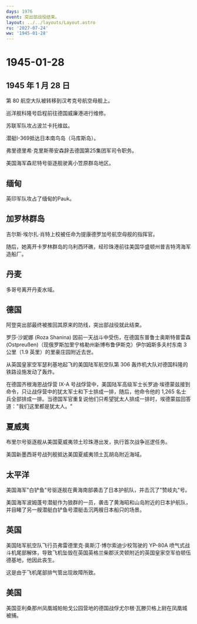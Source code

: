 ```yaml
---
days: 1976
event: 突出部战役结束。
layout: ../../layouts/Layout.astro
ru: '2027-07-24'
ww: '1945-01-28'
---
```


# 1945-01-28

## 1945 年 1 月 28 日

第 80 航空大队被转移到汉考克号航空母舰上。

巡洋舰科隆号启程前往德国威廉港进行维修。

苏联军队攻占波兰卡托维兹。

潜艇I-369抵达日本南鸟岛（马库斯岛）。

弗里德里希·克里斯蒂安森辞去德国第25集团军司令职务。

美国海军森尼特号驱逐舰驶离小笠原群岛地区。

## 缅甸

英印军队攻占了缅甸的Pauk。

## 加罗林群岛

吉尔斯·埃尔扎·肖特上校被任命为提康德罗加号航空母舰的指挥官。

随后，她离开卡罗林群岛的乌利西环礁，经珍珠港前往美国华盛顿州普吉特湾海军造船厂。

## 丹麦

多哥号离开丹麦水域。

## 德国

阿登突出部最终被推回其原来的防线，突出部战役就此结束。

罗莎·沙妮娜 (Roza Shanina)
因前一天战斗中受伤，在德国东普鲁士奥斯特普雷森
(Ostpreußen)（现俄罗斯加里宁格勒州新博布鲁伊斯克）伊尔姆斯多夫村东南 3
公里（1.9 英里）的里豪庄园附近去世。

从英国皇家空军瑟利基地起飞的美国陆军航空队第 306
轰炸机大队对德国科隆的铁路设施发动了轰炸。

在德国齐根海恩战俘营 IX-A
号战俘营中，美国陆军高级军士长罗迪·埃德蒙兹接到命令，只让战俘营中的犹太军士和下士排成一排，随后，他命令他的
1,265
名士兵全部排成一排。当德国军官重复说他们只希望犹太人排成一排时，埃德蒙兹回答道："我们这里都是犹太人。"

## 夏威夷

布里尔号驱逐舰从美国夏威夷领土珍珠港出发，执行首次战争巡逻任务。

美国新墨西哥号战列舰抵达美国夏威夷领土瓦胡岛附近海域。

## 太平洋

美国海军"白铲鱼"号驱逐舰在黄海南部袭击了日本护航队，并击沉了"赞岐丸"号。

美国海军波姆蓬号潜艇作为狼群的一员，袭击了黄海昭和山岛附近的日本护航队，并目睹了另一艘潜艇白铲鱼号潜艇击沉两艘日本船只的场景。

## 英国

美国陆军航空队飞行员弗雷德里克·奥斯汀·博尔索迪少校驾驶的 YP-80A
喷气式战斗机尾部解体，导致飞机坠毁在英国英格兰柴郡沃灵顿附近的英国皇家空军伯顿伍德基地，他因此丧生。

这是由于飞机尾部排气管出现故障所致。

## 美国

美国亚利桑那州凤凰城帕帕戈公园营地的德国战俘尤尔根·瓦滕贝格上尉在凤凰城被捕。